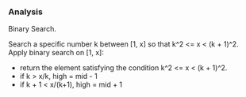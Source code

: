 ### Analysis

Binary Search.

Search a specific number k between [1, x] so that k^2 <= x < (k + 1)^2.
Apply binary search on [1, x]:
* return the element satisfying the condition k^2 <= x < (k + 1)^2.
* if k > x/k, high = mid - 1
* if k + 1 < x/(k+1), high = mid + 1
